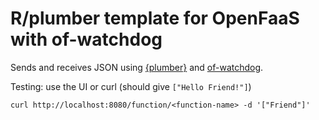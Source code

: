 # R/plumber template for OpenFaaS with of-watchdog

Sends and receives JSON using [{plumber}](https://www.rplumber.io/)
and [of-watchdog](https://github.com/openfaas-incubator/of-watchdog).

Testing: use the UI or curl (should give `["Hello Friend!"]`)

```
curl http://localhost:8080/function/<function-name> -d '["Friend"]'
```
